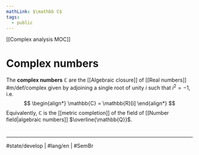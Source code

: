 ```yaml
---
mathLink: $\mathbb C$
tags:
  - public
---
```

[[Complex analysis MOC]]
# Complex numbers

The **complex numbers** $\mathbb{C}$ are the [[Algebraic closure]] of [[Real numbers]] #m/def/complex 
given by adjoining a single root of unity $i$ such that $i^2 = -1$, i.e.
$$
\begin{align*}
\mathbb{C} = \mathbb{R}[i]
\end{align*}
$$
Equivalently, $\mathbb{C}$ is the [[metric completion]] of the field of [[Number field|algebraic numbers]] $\overline{\mathbb{Q}}$.


#
---
#state/develop | #lang/en | #SemBr
